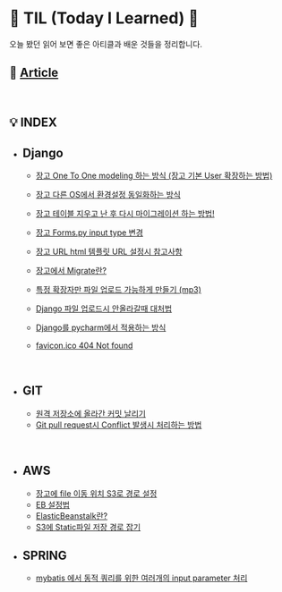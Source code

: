 # 👾 TIL (Today I Learned) 👀

오늘 봤던 읽어 보면 좋은 아티클과 배운 것들을 정리합니다.

## 📰 [Article](Article/Article.md)

&nbsp;

## 💡 INDEX

* ## Django

  * [장고 One To One modeling 하는 방식 (장고 기본 User 확장하는 방법)](Django/장고_기본_User_확장하는_방법.md)

  * [장고 다른 OS에서 환경설정 동일화하는 방식](Django/장고_다른_OS에서_환경설정_동일화하는_방식.md)

  * [장고 테이블 지우고 난 후 다시 마이그레이션 하는 방법!](Django/장고_테이블_지우고_난_후_다시_마이그레이션_하는_방법!.md)

  * [장고 Forms.py input type 변경](Django/장고_Forms_py_input_type_변경.md)

  * [장고 URL html 템플릿 URL 설정시 참고사항](Django/장고_URL_html_템플릿_URL_설정시_참고사항.md)

  * [장고에서 Migrate란?](Django/장고에서_Migrate란.md)

  * [특정 확장자만 파일 업로드 가능하게 만들기 (mp3)](Django/특정_확장자만_파일_업로드_가능하게_만들기_(mp3).md)

  * [Django 파일 업로드시 안올라갈때 대처법](Django/Django_파일_업로드시_안올라갈때_대처법.md)

  * [Django를 pycharm에서 적용하는 방식](Django/Django를_pycharm에서_적용하는_방식.md)

  * [favicon.ico 404 Not found](Django/favicon.ico_404_Not_found.md)

    
    
    &nbsp;

* ## GIT

  * [원격 저장소에 올라간 커밋 날리기](Git/원격_저장소에_올라간_커밋_날리기.md)
  * [Git pull request시 Conflict 발생시 처리하는 방법](Git/Git_pull_request시_Conflict_발생시_처리하는_방법.md)

  

  &nbsp;

* ## AWS

  * [장고에 file 이동 위치 S3로 경로 설정](AWS/장고_file_경로설정,md)
  * [EB 설정법](AWS/EB설정법.md)
  * [ElasticBeanstalk란?](AWS/ElasticBeanstalk.md)
  * [S3에 Static파일 저장 경로 잡기](AWS/s3에_static파일_저장경로잡기.md)
  



* ## SPRING

  * [mybatis 에서 동적 쿼리를 위한 여러개의 input parameter 처리](Spring/mybatis_동적쿼리_parameter_처리.md)

